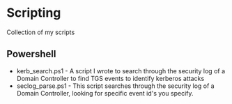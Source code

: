 # Scripting
Collection of my scripts

## Powershell
- kerb_search.ps1 - A script I wrote to search through the security log of a Domain Controller to find TGS events to identify kerberos attacks
- seclog_parse.ps1 - This script searches through the security log of a Domain Controller, looking for specific event id's you specify.
